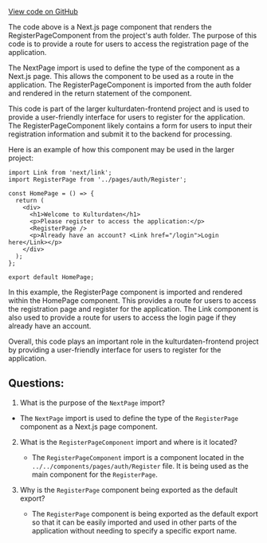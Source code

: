 [View code on GitHub](https://github.com/technologiestiftung/kulturdaten-frontend/blob/master/pages/auth/register.tsx)

The code above is a Next.js page component that renders the RegisterPageComponent from the project's auth folder. The purpose of this code is to provide a route for users to access the registration page of the application. 

The NextPage import is used to define the type of the component as a Next.js page. This allows the component to be used as a route in the application. The RegisterPageComponent is imported from the auth folder and rendered in the return statement of the component. 

This code is part of the larger kulturdaten-frontend project and is used to provide a user-friendly interface for users to register for the application. The RegisterPageComponent likely contains a form for users to input their registration information and submit it to the backend for processing. 

Here is an example of how this component may be used in the larger project:

```
import Link from 'next/link';
import RegisterPage from '../pages/auth/Register';

const HomePage = () => {
  return (
    <div>
      <h1>Welcome to Kulturdaten</h1>
      <p>Please register to access the application:</p>
      <RegisterPage />
      <p>Already have an account? <Link href="/login">Login here</Link></p>
    </div>
  );
};

export default HomePage;
```

In this example, the RegisterPage component is imported and rendered within the HomePage component. This provides a route for users to access the registration page and register for the application. The Link component is also used to provide a route for users to access the login page if they already have an account. 

Overall, this code plays an important role in the kulturdaten-frontend project by providing a user-friendly interface for users to register for the application.
## Questions: 
 1. What is the purpose of the `NextPage` import?
   - The `NextPage` import is used to define the type of the `RegisterPage` component as a Next.js page component.

2. What is the `RegisterPageComponent` import and where is it located?
   - The `RegisterPageComponent` import is a component located in the `../../components/pages/auth/Register` file. It is being used as the main component for the `RegisterPage`.

3. Why is the `RegisterPage` component being exported as the default export?
   - The `RegisterPage` component is being exported as the default export so that it can be easily imported and used in other parts of the application without needing to specify a specific export name.